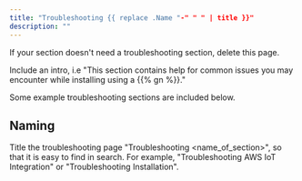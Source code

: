 ```yaml
---
title: "Troubleshooting {{ replace .Name "-" " " | title }}"
description: ""
---
```


If your section doesn't need a troubleshooting section, delete this page.

Include an intro, i.e "This section contains help for common issues you may encounter while installing using a {{% gn %}}."

Some example troubleshooting sections are included below.

## Naming

Title the troubleshooting page "Troubleshooting <name_of_section>", so that it is easy to find in search. For example, "Troubleshooting AWS IoT Integration" or "Troubleshooting Installation".
